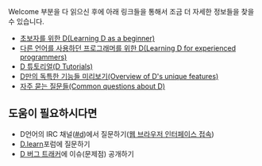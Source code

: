 Welcome 부분을 다 읽으신 후에 아래 링크들을 통해서 조금 더 자세한 정보들을 찾을 수 있습니다.

* [초보자를 위한 D(Learning D as a beginner)](http://ddili.org/ders/d.en/index.html)
* [다른 언어를 사용하던 프로그래머를 위한 D(Learning D for experienced programmers)](http://wiki.dlang.org/Coming_From)
* [D 튜토리얼(D Tutorials)](https://wiki.dlang.org/Tutorials)
* [D만의 독특한 기능들 미리보기(Overview of D's unique features)](http://dlang.org/overview.html)
* [자주 묻는 질문들(Common questions about D)](http://dlang.org/faq.html)

## 도움이 필요하시다면
* D언어의 IRC 채널([#d](irc://irc.freenode.net/d/))에서 질문하기([웹 브라우저 인터페이스 접속](https://kiwiirc.com/client/irc.freenode.net/d/))
* [D.learn](http://forum.dlang.org/group/learn/)포럼에 질문하기
* [D 버그 트래커](https://issues.dlang.org/)에 이슈(문제점) 공개하기
